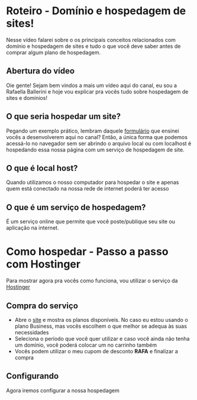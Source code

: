 # Roteiro - Domínio e hospedagem de sites!

Nesse vídeo falarei sobre o os principais conceitos relacionados com domínio e hospedagem de sites e tudo o que você deve saber antes de comprar algum plano de hospedagem.

## Abertura do vídeo

Oie gente! Sejam bem vindos a mais um vídeo aqui do canal, eu sou a Rafaella Ballerini e hoje vou explicar pra vocês tudo sobre hospedagem de sites e domínios!

## O que seria hospedar um site?

Pegando um exemplo prático, lembram daquele [formulário](https://youtu.be/wwqOJ2o84S4) que ensinei vocês a desenvolverem aqui no canal? Então, a única forma que podemos acessá-lo no navegador sem ser abrindo o arquivo local ou com localhost é hospedando essa nossa página com um serviço de hospedagem de site.

## O que é local host?

Quando utilizamos o nosso computador para hospedar o site e apenas quem está conectado na nossa rede de internet poderá ter acesso

## O que é um serviço de hospedagem?

É um serviço online que permite que você poste/publique seu site ou aplicação na internet. 

# Como hospedar - Passo a passo com Hostinger

Para mostrar agora pra vocês como funciona, vou utilizar o serviço da [Hostinger](https://www.hostinger.com.br/)

## Compra do serviço

* Abre o [site](https://www.hostinger.com.br/) e mostra os planos disponíveis.
No caso eu estou usando o plano Business, mas vocês escolhem o que melhor se adequa às suas necessidades
* Seleciona o período que você quer utilizar e caso você ainda não tenha um domínio, você poderá colocar um no carrinho também
* Vocês podem utilizar o meu cupom de desconto **RAFA** e finalizar a compra

## Configurando

Agora iremos configurar a nossa hospedagem